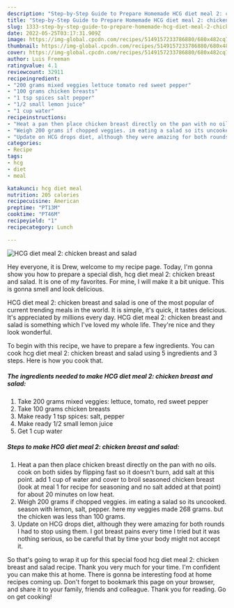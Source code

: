 ```yaml
---
description: "Step-by-Step Guide to Prepare Homemade HCG diet meal 2: chicken breast and salad"
title: "Step-by-Step Guide to Prepare Homemade HCG diet meal 2: chicken breast and salad"
slug: 1333-step-by-step-guide-to-prepare-homemade-hcg-diet-meal-2-chicken-breast-and-salad
date: 2022-05-25T03:17:31.909Z
image: https://img-global.cpcdn.com/recipes/5149157233786880/680x482cq70/hcg-diet-meal-2-chicken-breast-and-salad-recipe-main-photo.jpg
thumbnail: https://img-global.cpcdn.com/recipes/5149157233786880/680x482cq70/hcg-diet-meal-2-chicken-breast-and-salad-recipe-main-photo.jpg
cover: https://img-global.cpcdn.com/recipes/5149157233786880/680x482cq70/hcg-diet-meal-2-chicken-breast-and-salad-recipe-main-photo.jpg
author: Luis Freeman
ratingvalue: 4.1
reviewcount: 32911
recipeingredient:
- "200 grams mixed veggies lettuce tomato red sweet pepper"
- "100 grams chicken breasts"
- "1 tsp spices salt pepper"
- "1/2 small lemon juice"
- "1 cup water"
recipeinstructions:
- "Heat a pan then place chicken breast directly on the pan with no oils. cook on both sides by flipping fast so it doesn&#39;t burn, add salt at this point. add 1 cup of water and cover to broil seasoned chicken breast (look at meal 1 for recipe for seasoning and no salt added at that point) for about 20 minutes on low heat."
- "Weigh 200 grams if chopped veggies. im eating a salad so its uncooked. season with lemon, salt, pepper. here my veggies made 268 grams. but the chicken was less than 100 grams."
- "Update on HCG drops diet, although they were amazing for both rounds I had to stop using them. I got breast pains every time I tried but it was nothing serious, so be careful that by time your body might not accept it."
categories:
- Recipe
tags:
- hcg
- diet
- meal

katakunci: hcg diet meal 
nutrition: 205 calories
recipecuisine: American
preptime: "PT13M"
cooktime: "PT46M"
recipeyield: "1"
recipecategory: Lunch

---
```



![HCG diet meal 2: chicken breast and salad](https://img-global.cpcdn.com/recipes/5149157233786880/680x482cq70/hcg-diet-meal-2-chicken-breast-and-salad-recipe-main-photo.jpg)

Hey everyone, it is Drew, welcome to my recipe page. Today, I'm gonna show you how to prepare a special dish, hcg diet meal 2: chicken breast and salad. It is one of my favorites. For mine, I will make it a bit unique. This is gonna smell and look delicious.

HCG diet meal 2: chicken breast and salad is one of the most popular of current trending meals in the world. It is simple, it's quick, it tastes delicious. It's appreciated by millions every day. HCG diet meal 2: chicken breast and salad is something which I've loved my whole life. They're nice and they look wonderful.




To begin with this recipe, we have to prepare a few ingredients. You can cook hcg diet meal 2: chicken breast and salad using 5 ingredients and 3 steps. Here is how you cook that.

<!--inarticleads1-->

##### The ingredients needed to make HCG diet meal 2: chicken breast and salad:

1. Take 200 grams mixed veggies: lettuce, tomato, red sweet pepper
1. Take 100 grams chicken breasts
1. Make ready 1 tsp spices: salt, pepper
1. Make ready 1/2 small lemon juice
1. Get 1 cup water




<!--inarticleads2-->

##### Steps to make HCG diet meal 2: chicken breast and salad:

1. Heat a pan then place chicken breast directly on the pan with no oils. cook on both sides by flipping fast so it doesn&#39;t burn, add salt at this point. add 1 cup of water and cover to broil seasoned chicken breast (look at meal 1 for recipe for seasoning and no salt added at that point) for about 20 minutes on low heat.
1. Weigh 200 grams if chopped veggies. im eating a salad so its uncooked. season with lemon, salt, pepper. here my veggies made 268 grams. but the chicken was less than 100 grams.
1. Update on HCG drops diet, although they were amazing for both rounds I had to stop using them. I got breast pains every time I tried but it was nothing serious, so be careful that by time your body might not accept it.




So that's going to wrap it up for this special food hcg diet meal 2: chicken breast and salad recipe. Thank you very much for your time. I'm confident you can make this at home. There is gonna be interesting food at home recipes coming up. Don't forget to bookmark this page on your browser, and share it to your family, friends and colleague. Thank you for reading. Go on get cooking!

